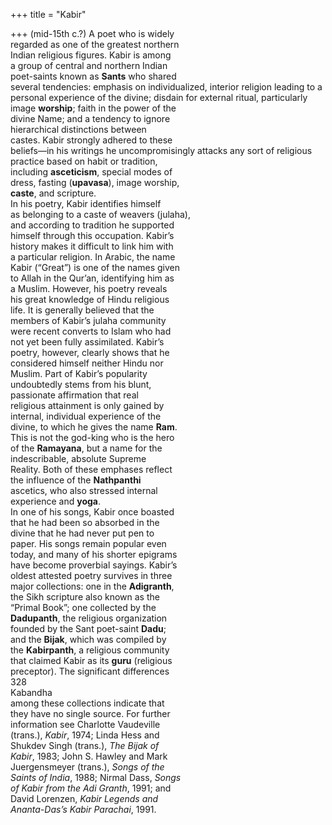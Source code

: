 +++
title = "Kabir"

+++
(mid-15th c.?) A poet who is widely  
regarded as one of the greatest northern  
Indian religious figures. Kabir is among  
a group of central and northern Indian  
poet-saints known as **Sants** who shared  
several tendencies: emphasis on individualized, interior religion leading to a  
personal experience of the divine; disdain for external ritual, particularly  
image **worship**; faith in the power of the  
divine Name; and a tendency to ignore  
hierarchical distinctions between  
castes. Kabir strongly adhered to these  
beliefs—in his writings he uncompromisingly attacks any sort of religious  
practice based on habit or tradition,  
including **asceticism**, special modes of  
dress, fasting (**upavasa**), image worship,  
**caste**, and scripture.  
In his poetry, Kabir identifies himself  
as belonging to a caste of weavers (julaha),  
and according to tradition he supported  
himself through this occupation. Kabir’s  
history makes it difficult to link him with  
a particular religion. In Arabic, the name  
Kabir (“Great”) is one of the names given  
to Allah in the Qur’an, identifying him as  
a Muslim. However, his poetry reveals  
his great knowledge of Hindu religious  
life. It is generally believed that the  
members of Kabir’s julaha community  
were recent converts to Islam who had  
not yet been fully assimilated. Kabir’s  
poetry, however, clearly shows that he  
considered himself neither Hindu nor  
Muslim. Part of Kabir’s popularity  
undoubtedly stems from his blunt,  
passionate affirmation that real  
religious attainment is only gained by  
internal, individual experience of the  
divine, to which he gives the name **Ram**.  
This is not the god-king who is the hero  
of the **Ramayana**, but a name for the  
indescribable, absolute Supreme  
Reality. Both of these emphases reflect  
the influence of the **Nathpanthi**  
ascetics, who also stressed internal  
experience and **yoga**.  
In one of his songs, Kabir once boasted  
that he had been so absorbed in the  
divine that he had never put pen to  
paper. His songs remain popular even  
today, and many of his shorter epigrams  
have become proverbial sayings. Kabir’s  
oldest attested poetry survives in three  
major collections: one in the **Adigranth**,  
the Sikh scripture also known as the  
“Primal Book”; one collected by the  
**Dadupanth**, the religious organization  
founded by the Sant poet-saint **Dadu**;  
and the **Bijak**, which was compiled by  
the **Kabirpanth**, a religious community  
that claimed Kabir as its **guru** (religious  
preceptor). The significant differences  
328  
Kabandha  
among these collections indicate that  
they have no single source. For further  
information see Charlotte Vaudeville  
(trans.), *Kabir*, 1974; Linda Hess and  
Shukdev Singh (trans.), *The Bijak of*  
*Kabir*, 1983; John S. Hawley and Mark  
Juergensmeyer (trans.), *Songs of the*  
*Saints of India*, 1988; Nirmal Dass, *Songs*  
*of Kabir from the Adi Granth*, 1991; and  
David Lorenzen, *Kabir Legends and*  
*Ananta-Das’s Kabir Parachai*, 1991.